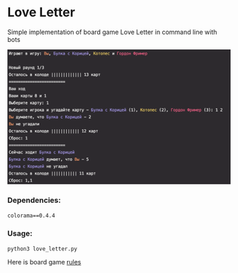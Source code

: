 # Love Letter
Simple implementation of board game Love Letter in command line with bots

<img src="screenshot.png" width="600">

### Dependencies:
```
colorama==0.4.4
```

### Usage:
```
python3 love_letter.py
```

Here is board game [rules](http://alderac.com/wp-content/uploads/2017/11/Love-Letter-Premium_Rulebook.pdf)
